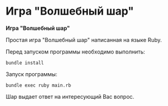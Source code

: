 # Игра "Волшебный шар"

**Игра "Волшебный шар"**

Простая игра "Волшебный шар" написанная на языке Ruby.

Перед запуском программы необходимо выполнить:

```
bundle install
```

Запуск программы:

```
bundle exec ruby main.rb
```

Шар выдает ответ на интересующий Вас вопрос.
